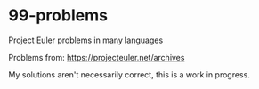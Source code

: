 # 99-problems
Project Euler problems in many languages

Problems from:  https://projecteuler.net/archives

My solutions aren't necessarily correct, this is a work in progress.

